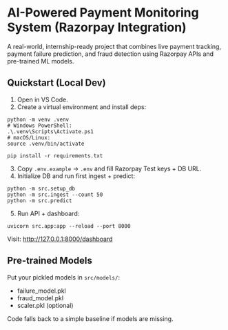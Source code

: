 # AI-Powered Payment Monitoring System (Razorpay Integration)

A real-world, internship-ready project that combines live payment tracking, payment failure prediction, and fraud detection using Razorpay APIs and pre-trained ML models.

## Quickstart (Local Dev)

1) Open in VS Code.
2) Create a virtual environment and install deps:
```
python -m venv .venv
# Windows PowerShell:
.\.venv\Scripts\Activate.ps1
# macOS/Linux:
source .venv/bin/activate

pip install -r requirements.txt
```
3) Copy `.env.example` → `.env` and fill Razorpay Test keys + DB URL.
4) Initialize DB and run first ingest + predict:
```
python -m src.setup_db
python -m src.ingest --count 50
python -m src.predict
```
5) Run API + dashboard:
```
uvicorn src.app:app --reload --port 8000
```
Visit: http://127.0.0.1:8000/dashboard

## Pre-trained Models

Put your pickled models in `src/models/`:
- failure_model.pkl
- fraud_model.pkl
- scaler.pkl (optional)

Code falls back to a simple baseline if models are missing.
